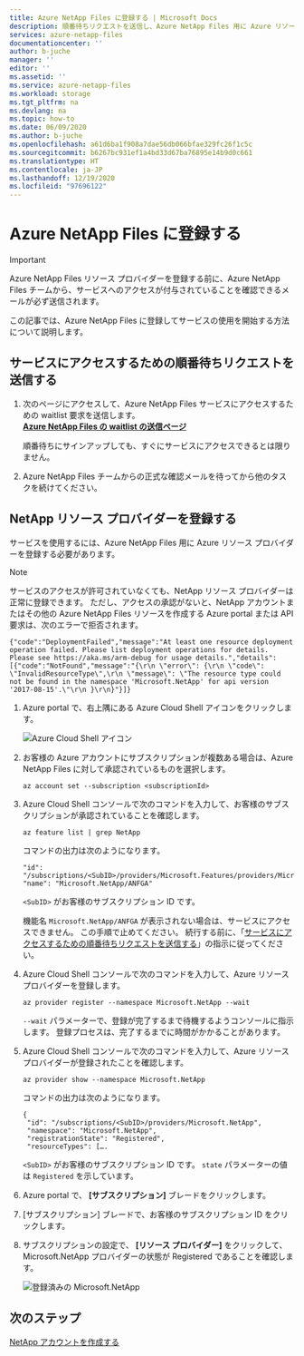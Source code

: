 ```yaml
---
title: Azure NetApp Files に登録する | Microsoft Docs
description: 順番待ちリクエストを送信し、Azure NetApp Files 用に Azure リソース プロバイダーを登録することによって、Azure NetApp Files に登録する方法について説明します。
services: azure-netapp-files
documentationcenter: ''
author: b-juche
manager: ''
editor: ''
ms.assetid: ''
ms.service: azure-netapp-files
ms.workload: storage
ms.tgt_pltfrm: na
ms.devlang: na
ms.topic: how-to
ms.date: 06/09/2020
ms.author: b-juche
ms.openlocfilehash: a61d6ba1f908a7dae56db066bfae329fc26f1c5c
ms.sourcegitcommit: b6267bc931ef1a4bd33d67ba76895e14b9d0c661
ms.translationtype: HT
ms.contentlocale: ja-JP
ms.lasthandoff: 12/19/2020
ms.locfileid: "97696122"
---
```

# <a name="register-for-azure-netapp-files"></a>Azure NetApp Files に登録する

> [!IMPORTANT] 
> Azure NetApp Files リソース プロバイダーを登録する前に、Azure NetApp Files チームから、サービスへのアクセスが付与されていることを確認できるメールが必ず送信されます。 

この記事では、Azure NetApp Files に登録してサービスの使用を開始する方法について説明します。

## <a name="submit-a-waitlist-request-for-accessing-the-service"></a><a name="waitlist"></a>サービスにアクセスするための順番待ちリクエストを送信する

1. 次のページにアクセスして、Azure NetApp Files サービスにアクセスするための waitlist 要求を送信します。  
    [**Azure NetApp Files の waitlist の送信ページ**](https://aka.ms/azurenetappfiles) 

    順番待ちにサインアップしても、すぐにサービスにアクセスできるとは限りません。 

2. Azure NetApp Files チームからの正式な確認メールを待ってから他のタスクを続けてください。 

## <a name="register-the-netapp-resource-provider"></a><a name="resource-provider"></a>NetApp リソース プロバイダーを登録する

サービスを使用するには、Azure NetApp Files 用に Azure リソース プロバイダーを登録する必要があります。

> [!NOTE] 
> サービスのアクセスが許可されていなくても、NetApp リソース プロバイダーは正常に登録できます。 ただし、アクセスの承認がないと、NetApp アカウントまたはその他の Azure NetApp Files リソースを作成する Azure portal または API 要求は、次のエラーで拒否されます。  
>
> `{"code":"DeploymentFailed","message":"At least one resource deployment operation failed. Please list deployment operations for details. Please see https://aka.ms/arm-debug for usage details.","details":[{"code":"NotFound","message":"{\r\n \"error\": {\r\n \"code\": \"InvalidResourceType\",\r\n \"message\": \"The resource type could not be found in the namespace 'Microsoft.NetApp' for api version '2017-08-15'.\"\r\n }\r\n}"}]}`


1. Azure portal で、右上隅にある Azure Cloud Shell アイコンをクリックします。

      ![Azure Cloud Shell アイコン](../media/azure-netapp-files/azure-netapp-files-azure-cloud-shell.png)

2. お客様の Azure アカウントにサブスクリプションが複数ある場合は、Azure NetApp Files に対して承認されているものを選択します。
    
    ```azurepowershell
    az account set --subscription <subscriptionId>
    ```

3. Azure Cloud Shell コンソールで次のコマンドを入力して、お客様のサブスクリプションが承認されていることを確認します。
    
    ```azurepowershell
    az feature list | grep NetApp
    ```

   コマンドの出力は次のようになります。
   
    ```output
    "id": "/subscriptions/<SubID>/providers/Microsoft.Features/providers/Microsoft.NetApp/features/ANFGA",  
    "name": "Microsoft.NetApp/ANFGA" 
    ```
       
   `<SubID>` がお客様のサブスクリプション ID です。

    機能名 `Microsoft.NetApp/ANFGA` が表示されない場合は、サービスにアクセスできません。 この手順で止めてください。 続行する前に、「[サービスにアクセスするための順番待ちリクエストを送信する](#waitlist)」の指示に従ってください。 

4. Azure Cloud Shell コンソールで次のコマンドを入力して、Azure リソース プロバイダーを登録します。 
    
    ```azurepowershell
    az provider register --namespace Microsoft.NetApp --wait
    ```

   `--wait` パラメーターで、登録が完了するまで待機するようコンソールに指示します。 登録プロセスは、完了するまでに時間がかかることがあります。

5. Azure Cloud Shell コンソールで次のコマンドを入力して、Azure リソース プロバイダーが登録されたことを確認します。 
    
    ```azurepowershell
    az provider show --namespace Microsoft.NetApp
    ```

   コマンドの出力は次のようになります。
   
    ```output
    {
     "id": "/subscriptions/<SubID>/providers/Microsoft.NetApp",
     "namespace": "Microsoft.NetApp", 
     "registrationState": "Registered", 
     "resourceTypes": […. 
    ```

   `<SubID>` がお客様のサブスクリプション ID です。  `state` パラメーターの値は `Registered` を示しています。

6. Azure portal で、 **[サブスクリプション]** ブレードをクリックします。
7. [サブスクリプション] ブレードで、お客様のサブスクリプション ID をクリックします。 
8. サブスクリプションの設定で、 **[リソース プロバイダー]** をクリックして、Microsoft.NetApp プロバイダーの状態が Registered であることを確認します。 

      ![登録済みの Microsoft.NetApp](../media/azure-netapp-files/azure-netapp-files-registered-resource-providers.png)


## <a name="next-steps"></a>次のステップ

[NetApp アカウントを作成する](azure-netapp-files-create-netapp-account.md)
